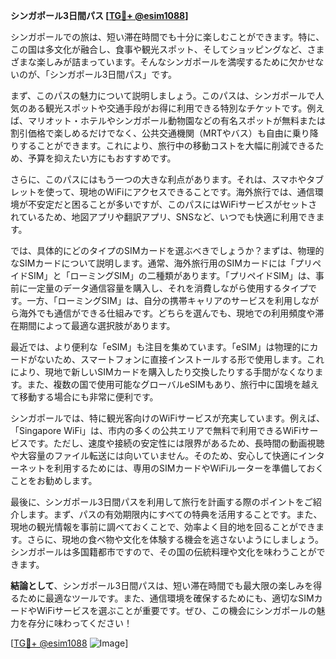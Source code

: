 **シンガポール3日間パス [[TG💪+ @esim1088](https://t.me/s/esim1088)]**

シンガポールでの旅は、短い滞在時間でも十分に楽しむことができます。特に、この国は多文化が融合し、食事や観光スポット、そしてショッピングなど、さまざまな楽しみが詰まっています。そんなシンガポールを満喫するために欠かせないのが、「シンガポール3日間パス」です。

まず、このパスの魅力について説明しましょう。このパスは、シンガポールで人気のある観光スポットや交通手段がお得に利用できる特別なチケットです。例えば、マリオット・ホテルやシンガポール動物園などの有名スポットが無料または割引価格で楽しめるだけでなく、公共交通機関（MRTやバス）も自由に乗り降りすることができます。これにより、旅行中の移動コストを大幅に削減できるため、予算を抑えたい方にもおすすめです。

さらに、このパスにはもう一つの大きな利点があります。それは、スマホやタブレットを使って、現地のWiFiにアクセスできることです。海外旅行では、通信環境が不安定だと困ることが多いですが、このパスにはWiFiサービスがセットされているため、地図アプリや翻訳アプリ、SNSなど、いつでも快適に利用できます。

では、具体的にどのタイプのSIMカードを選ぶべきでしょうか？まずは、物理的なSIMカードについて説明します。通常、海外旅行用のSIMカードには「プリペイドSIM」と「ローミングSIM」の二種類があります。「プリペイドSIM」は、事前に一定量のデータ通信容量を購入し、それを消費しながら使用するタイプです。一方、「ローミングSIM」は、自分の携帯キャリアのサービスを利用しながら海外でも通信ができる仕組みです。どちらを選んでも、現地での利用頻度や滞在期間によって最適な選択肢があります。

最近では、より便利な「eSIM」も注目を集めています。「eSIM」は物理的にカードがないため、スマートフォンに直接インストールする形で使用します。これにより、現地で新しいSIMカードを購入したり交換したりする手間がなくなります。また、複数の国で使用可能なグローバルeSIMもあり、旅行中に国境を越えて移動する場合にも非常に便利です。

シンガポールでは、特に観光客向けのWiFiサービスが充実しています。例えば、「Singapore WiFi」は、市内の多くの公共エリアで無料で利用できるWiFiサービスです。ただし、速度や接続の安定性には限界があるため、長時間の動画視聴や大容量のファイル転送には向いていません。そのため、安心して快適にインターネットを利用するためには、専用のSIMカードやWiFiルーターを準備しておくことをお勧めします。

最後に、シンガポール3日間パスを利用して旅行を計画する際のポイントをご紹介します。まず、パスの有効期限内にすべての特典を活用することです。また、現地の観光情報を事前に調べておくことで、効率よく目的地を回ることができます。さらに、現地の食べ物や文化を体験する機会を逃さないようにしましょう。シンガポールは多国籍都市ですので、その国の伝統料理や文化を味わうことができます。

**結論として**、シンガポール3日間パスは、短い滞在時間でも最大限の楽しみを得るために最適なツールです。また、通信環境を確保するためにも、適切なSIMカードやWiFiサービスを選ぶことが重要です。ぜひ、この機会にシンガポールの魅力を存分に味わってください！

[[TG💪+ @esim1088](https://t.me/s/esim1088) ![Image](https://i.postimg.cc/Y0z9fWf4/image.png)]